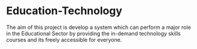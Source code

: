 # Education-Technology
The aim of this project is develop a system which can perform a major role in the Educational Sector by providing the in-demand technology skills courses and its freely accessible for everyone.
